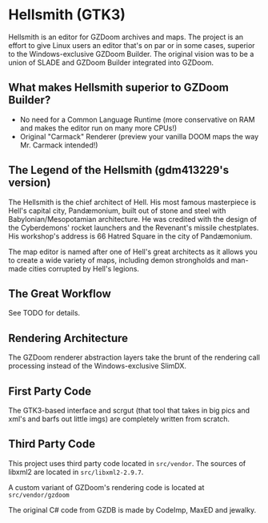 # Hellsmith (GTK3)

Hellsmith is an editor for GZDoom archives and maps.  The project is an effort to give Linux users an editor that's on par or in some cases, superior to the Windows-exclusive GZDoom Builder.  The original vision was to be a union of SLADE and GZDoom Builder integrated into GZDoom.

## What makes Hellsmith superior to GZDoom Builder?

 * No need for a Common Language Runtime (more conservative on RAM and makes the editor run on many more CPUs!)
 * Original "Carmack" Renderer (preview your vanilla DOOM maps the way Mr. Carmack intended!)

## The Legend of the Hellsmith (gdm413229's version)

The Hellsmith is the chief architect of Hell.  His most famous masterpiece is Hell's capital city, Pandæmonium, built out of stone and steel with Babylonian/Mesopotamian architecture.  He was credited with the design of the Cyberdemons' rocket launchers and the Revenant's missile chestplates.  His workshop's address is 66 Hatred Square in the city of Pandæmonium.

The map editor is named after one of Hell's great architects as it allows you to create a wide variety of maps, including demon strongholds and man-made cities corrupted by Hell's legions.

## The Great Workflow

See TODO for details.

## Rendering Architecture

The GZDoom renderer abstraction layers take the brunt of the rendering call processing instead of the Windows-exclusive SlimDX.

## First Party Code

The GTK3-based interface and scrgut (that tool that takes in big pics and xml's and barfs out little imgs) are completely written from scratch.

## Third Party Code

This project uses third party code located in `src/vendor`.  The sources of libxml2 are located in `src/libxml2-2.9.7`.

A custom variant of GZDoom's rendering code is located at `src/vendor/gzdoom`

The original C# code from GZDB is made by CodeImp, MaxED and jewalky.

